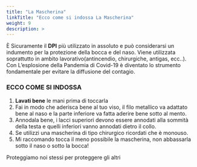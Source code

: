 ```yaml
---
title: "La Mascherina"
linkTitle: "Ecco come si indossa La Mascherina"
weight: 9
description: >
---
```


È Sicuramente il **DPI** più utilizzato in assoluto e può considerarsi un indumento per la protezione della bocca e del naso. Viene utilizzata soprattutto in ambito lavorativo(antincendio, chirurgiche, antigas, ecc..).
Con L’esplosione della Pandemia di Covid-19 è diventato lo strumento fondamentale per evitare la diffusione del contagio.

### ECCO COME SI INDOSSA

1. **Lavati bene** le mani prima di toccarla
2. Fai in modo che aderisca bene al tuo viso, il filo metallico va adattato bene al naso e la parte inferiore va fatta aderire bene sotto al mento.
3. Annodala bene, i lacci superiori devono essere annodati alla sommità della testa e quelli inferiori vanno annodati dietro il collo.
4. Se utilizzi una mascherina di tipo chirurgico ricordati che è monouso.
5. Mi raccomando tocca il meno possibile la mascherina, non abbassarla sotto il naso o sotto la bocca!

Proteggiamo noi stessi per proteggere gli altri
